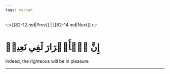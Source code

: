 ```yaml
---
tags: meccan
---
```


👈 [[82-12.md|Prev]] | [[82-14.md|Next]] 👉

# إِنَّ ٱلۡأَبۡرَارَ لَفِي نَعِيمٖ

Indeed, the righteous will be in pleasure

---

